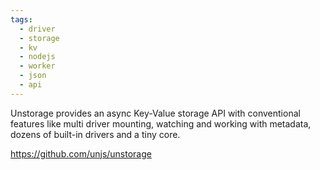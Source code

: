 ```yaml
---
tags:
  - driver
  - storage
  - kv
  - nodejs
  - worker
  - json
  - api
---
```

Unstorage provides an async Key-Value storage API with conventional features like multi driver mounting, watching and working with metadata, dozens of built-in drivers and a tiny core.

https://github.com/unjs/unstorage